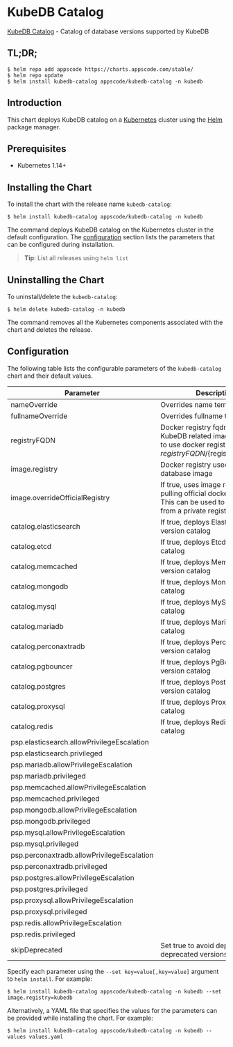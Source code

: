 # KubeDB Catalog

[KubeDB Catalog](https://github.com/kubedb) - Catalog of database versions supported by KubeDB

## TL;DR;

```console
$ helm repo add appscode https://charts.appscode.com/stable/
$ helm repo update
$ helm install kubedb-catalog appscode/kubedb-catalog -n kubedb
```

## Introduction

This chart deploys KubeDB catalog on a [Kubernetes](http://kubernetes.io) cluster using the [Helm](https://helm.sh) package manager.

## Prerequisites

- Kubernetes 1.14+

## Installing the Chart

To install the chart with the release name `kubedb-catalog`:

```console
$ helm install kubedb-catalog appscode/kubedb-catalog -n kubedb
```

The command deploys KubeDB catalog on the Kubernetes cluster in the default configuration. The [configuration](#configuration) section lists the parameters that can be configured during installation.

> **Tip**: List all releases using `helm list`

## Uninstalling the Chart

To uninstall/delete the `kubedb-catalog`:

```console
$ helm delete kubedb-catalog -n kubedb
```

The command removes all the Kubernetes components associated with the chart and deletes the release.

## Configuration

The following table lists the configurable parameters of the `kubedb-catalog` chart and their default values.

|                 Parameter                  |                                                              Description                                                               | Default  |
|--------------------------------------------|----------------------------------------------------------------------------------------------------------------------------------------|----------|
| nameOverride                               | Overrides name template                                                                                                                | `""`     |
| fullnameOverride                           | Overrides fullname template                                                                                                            | `""`     |
| registryFQDN                               | Docker registry fqdn used to pull KubeDB related images Set this to use docker registry hosted at ${registryFQDN}/${registry}/${image} | `""`     |
| image.registry                             | Docker registry used to pull database image                                                                                            | `kubedb` |
| image.overrideOfficialRegistry             | If true, uses image registry for pulling official docker images. This can be used to pull images from a private registry               | `false`  |
| catalog.elasticsearch                      | If true, deploys Elasticsearch version catalog                                                                                         | `true`   |
| catalog.etcd                               | If true, deploys Etcd version catalog                                                                                                  | `true`   |
| catalog.memcached                          | If true, deploys Memcached version catalog                                                                                             | `true`   |
| catalog.mongodb                            | If true, deploys MongoDB version catalog                                                                                               | `true`   |
| catalog.mysql                              | If true, deploys MySQL version catalog                                                                                                 | `true`   |
| catalog.mariadb                            | If true, deploys MariaDB version catalog                                                                                               | `true`   |
| catalog.perconaxtradb                      | If true, deploys Percona XtraDB version catalog                                                                                        | `true`   |
| catalog.pgbouncer                          | If true, deploys PgBouncer version catalog                                                                                             | `true`   |
| catalog.postgres                           | If true, deploys PostgreSQL version catalog                                                                                            | `true`   |
| catalog.proxysql                           | If true, deploys ProxySQL version catalog                                                                                              | `true`   |
| catalog.redis                              | If true, deploys Redis version catalog                                                                                                 | `true`   |
| psp.elasticsearch.allowPrivilegeEscalation |                                                                                                                                        | `true`   |
| psp.elasticsearch.privileged               |                                                                                                                                        | `true`   |
| psp.mariadb.allowPrivilegeEscalation       |                                                                                                                                        | `false`  |
| psp.mariadb.privileged                     |                                                                                                                                        | `false`  |
| psp.memcached.allowPrivilegeEscalation     |                                                                                                                                        | `false`  |
| psp.memcached.privileged                   |                                                                                                                                        | `false`  |
| psp.mongodb.allowPrivilegeEscalation       |                                                                                                                                        | `false`  |
| psp.mongodb.privileged                     |                                                                                                                                        | `false`  |
| psp.mysql.allowPrivilegeEscalation         |                                                                                                                                        | `false`  |
| psp.mysql.privileged                       |                                                                                                                                        | `false`  |
| psp.perconaxtradb.allowPrivilegeEscalation |                                                                                                                                        | `false`  |
| psp.perconaxtradb.privileged               |                                                                                                                                        | `false`  |
| psp.postgres.allowPrivilegeEscalation      |                                                                                                                                        | `false`  |
| psp.postgres.privileged                    |                                                                                                                                        | `false`  |
| psp.proxysql.allowPrivilegeEscalation      |                                                                                                                                        | `false`  |
| psp.proxysql.privileged                    |                                                                                                                                        | `false`  |
| psp.redis.allowPrivilegeEscalation         |                                                                                                                                        | `false`  |
| psp.redis.privileged                       |                                                                                                                                        | `false`  |
| skipDeprecated                             | Set true to avoid deploying deprecated versions                                                                                        | `true`   |


Specify each parameter using the `--set key=value[,key=value]` argument to `helm install`. For example:

```console
$ helm install kubedb-catalog appscode/kubedb-catalog -n kubedb --set image.registry=kubedb
```

Alternatively, a YAML file that specifies the values for the parameters can be provided while
installing the chart. For example:

```console
$ helm install kubedb-catalog appscode/kubedb-catalog -n kubedb --values values.yaml
```
